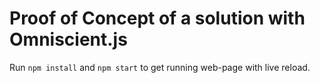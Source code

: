 Proof of Concept of a solution with Omniscient.js
=================================================

Run `npm install` and `npm start` to get running web-page with live reload.
